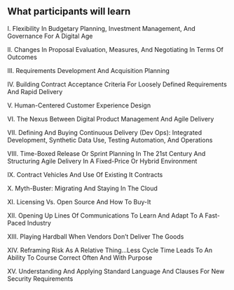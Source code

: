 ## What participants will learn

I. Flexibility In Budgetary Planning, Investment Management, And Governance For A Digital Age

II. Changes In Proposal Evaluation, Measures, And Negotiating In Terms Of Outcomes

III. Requirements Development And Acquisition Planning

IV. Building Contract Acceptance Criteria For Loosely Defined Requirements And Rapid Delivery

V. Human-Centered Customer Experience Design

VI. The Nexus Between Digital Product Management And Agile Delivery

VII. Defining And Buying Continuous Delivery (Dev Ops): Integrated Development, Synthetic Data Use, Testing Automation, And Operations

VIII. Time-Boxed Release Or Sprint Planning In The 21st Century And Structuring Agile Delivery In A Fixed-Price Or Hybrid Environment

IX. Contract Vehicles And Use Of Existing It Contracts

X. Myth-Buster: Migrating And Staying In The Cloud

XI. Licensing Vs. Open Source And How To Buy-It

XII. Opening Up Lines Of Communications To Learn And Adapt To A Fast-Paced Industry

XIII. Playing Hardball When Vendors Don’t Deliver The Goods

XIV. Reframing Risk As A Relative Thing…Less Cycle Time Leads To An Ability To Course Correct Often And With Purpose

XV. Understanding And Applying Standard Language And Clauses For New Security Requirements

